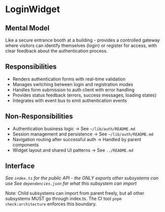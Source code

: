 # LoginWidget

## Mental Model
Like a secure entrance booth at a building - provides a controlled gateway where visitors can identify themselves (login) or register for access, with clear feedback about the authentication process.

## Responsibilities
- Renders authentication forms with real-time validation
- Manages switching between login and registration modes
- Handles form submission to auth client with error handling
- Provides status feedback (errors, success messages, loading states)
- Integrates with event bus to emit authentication events

## Non-Responsibilities
- Authentication business logic → See `~/lib/auth/README.md`
- Session management and persistence → See `~/lib/auth/README.md`
- Navigation routing after successful auth → Handled by parent components
- Widget layout and shared UI patterns → See `../README.md`

## Interface
*See `index.ts` for the public API - the ONLY exports other subsystems can use*
*See `dependencies.json` for what this subsystem can import*

Note: Child subsystems can import from parent freely, but all other subsystems MUST go through index.ts. The CI tool `pnpm check:architecture` enforces this boundary.